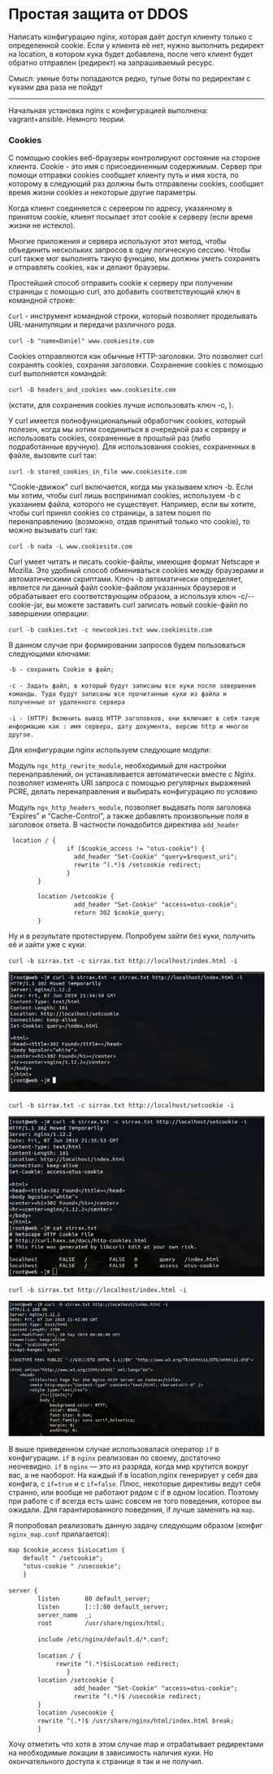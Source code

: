 # Простая защита от DDOS

Написать конфигурацию nginx, которая даёт доступ клиенту только с определенной cookie.
Если у клиента её нет, нужно выполнить редирект на location, в котором кука будет добавлена, после чего клиент будет обратно отправлен (редирект) на запрашиваемый ресурс.

Смысл: умные боты попадаются редко, тупые боты по редиректам с куками два раза не пойдут
*******************************************

Начальная установка nginx c конфигурацией выполнена: vagrant+ansible.
Немного теории.

### Cookies

С помощью cookies веб-браузеры контролируют состояние на стороне клиента. Cookie - это имя с присоединенным содержимым. Сервер при помощи отправки cookies сообщает клиенту путь и имя хоста, по которому в следующий раз должны быть отправлены cookies, сообщает время жизни cookies и некоторые другие параметры. 

Когда клиент соединяется с сервером по адресу, указанному в принятом cookie, клиент посылает этот cookie к серверу (если время жизни не истекло). 

Многие приложения и сервера используют этот метод, чтобы объединить нескольких запросов в одну логическую сессию. Чтобы curl также мог выполнять такую функцию, мы должны уметь сохранять и отправлять cookies, как и делают браузеры. 

Простейший способ отправить cookie к серверу при получении страницы с помощью curl, это добавить соответствующий ключ в командной строке:

`Curl` - инструмент командной строки, который позволяет проделывать URL-манипуляции и передачи различного рода. 

`curl -b "name=Daniel" www.cookiesite.com`

Cookies отправляются как обычные HTTP-заголовки. Это позволяет curl сохранять cookies, сохраняя заголовки. Сохранение cookies с помощью curl выполняется командой:

`curl -D headers_and_cookies www.cookiesite.com`

(кстати, для сохранения cookies лучше использовать ключ -c, ).

У curl имеется полнофункциональный обработчик cookies, который полезен, когда мы хотим соединиться в очередной раз к серверу и использовать cookies, сохраненные в прошлый раз (либо подработанные вручную). Для использования cookies, сохраненных в файле, вызовите curl так: 

`curl -b stored_cookies_in_file www.cookiesite.com`

"Cookie-движок" curl включается, когда мы указываем ключ -b. Если мы хотим, чтобы curl лишь воспринимал cookies, используем -b с указанием файла, которого не существует. Например, если вы хотите, чтобы curl принял cookies со страницы, а затем пошел по перенаправлению (возможно, отдав принятый только что cookie), то можно вызывать curl так:

`curl -b nada -L www.cookiesite.com`

Curl умеет читать и писать cookie-файлы, имеющие формат Netscape и Mozilla. Это удобный способ обмениваться cookies между браузерами и автоматическими скриптами. Ключ -b автоматически определяет, является ли данный файл cookie-файлом указанных браузеров и обрабатывает его соответствующим образом, а используя ключ -c/--cookie-jar, вы можете заставить curl записать новый cookie-файл по завершении операции: 

`curl -b cookies.txt -c newcookies.txt www.cookiesite.com`

В данном случае при формировании запросов будем пользоваться следующими ключами:

```
-b - сохранить Cookie в файл;

-c - Задать файл, в который будут записаны все куки после завершения команды. Туда будут записаны все прочитанные куки из файла и полученные от удаленного сервера

-i - (HTTP) Включить вывод HTTP заголовков, они включают в себя такую информацию как : имя сервера, дату документа, версию http и многое другое.
```

Для конфигурации nginx используем следующие модули:

Модуль `ngx_http_rewrite_module`, необходимый для настройки перенаправлений, он устанавливается автоматически вместе с Nginx. позволяет изменять URI запроса с помощью регулярных выражений PCRE, делать перенаправления и выбирать конфигурацию по условию

Модуль `ngx_http_headers_module`, позволяет выдавать поля заголовка “Expires” и “Cache-Control”, а также добавлять произвольные поля в заголовок ответа.
В частности понадобится директива `add_header`

```
 location / {
                if ($cookie_access != "otus-cookie") {
                  add_header "Set-Cookie" "query=$request_uri";
                  rewrite ^(.*)$ /setcookie redirect;
                }
        }
```
```
        location /setcookie {
                  add_header "Set-Cookie" "access=otus-cookie";
                  return 302 $cookie_query;
        }
```

Ну и в результате протестируем. Попробуем зайти без куки, получить её и зайти уже с куки:

`curl -b sirrax.txt -c sirrax.txt http://localhost/index.html -i`

![](https://raw.githubusercontent.com/sirrax/otus-linux/master/m3_l25_web/screen/1.png)

`curl -b sirrax.txt -c sirrax.txt http://localhost/setcookie -i`

![](https://raw.githubusercontent.com/sirrax/otus-linux/master/m3_l25_web/screen/2.png)

`curl -b sirrax.txt http://localhost/index.html -i`

![](https://raw.githubusercontent.com/sirrax/otus-linux/master/m3_l25_web/screen/3.png)


В выше приведенном случае использовалася оператор `if` в конфигурации. `if` в `nginx` реализован по своему, достаточно неочевидно. `if` в `nginx` — это из разряда, когда мир крутится вокруг вас, а не наоборот. На каждый if в location,nginx генерирует у себя два конфига, с `if=true` и с `if=false`.
Плюс, некоторые директивы ведут себя странно, или вообще не работают рядом с if в одном location. Поэтому при работе с if всегда есть шанс совсем не того поведения, которое вы ожидали. Для гарантированного поведения, if лучше заменять на `map`.

Я попробовал реализовать данную задачу следующим образом (конфиг `nginx_map.conf` прилагается):

```
map $cookie_access $isLocation {
    default " /setcookie";
    "otus-cookie " /usecookie";
    }

server {
        listen       80 default_server;
        listen       [::]:80 default_server;
        server_name  _;
        root         /usr/share/nginx/html;

        include /etc/nginx/default.d/*.conf;

        location / {
             rewrite ^(.*)$isLocation redirect;
                }
        location /setcookie {
                  add_header "Set-Cookie" "access=otus-cookie";
                  rewrite ^(.*)$ /usecookie redirect;
        }
        location /usecookie {
        rewrite ^(.*)$ /usr/share/nginx/html/index.html break;
        }
```
Хочу отметить что хотя в этом случае map  и отрабатывает редиректами на необходимые локации в зависимость наличия куки. Но окончательного доступа к странице я так и не получил.

